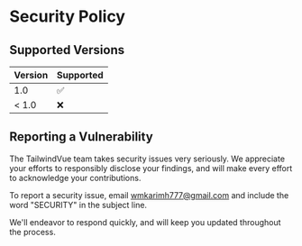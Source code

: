 # Security Policy

## Supported Versions

| Version | Supported          |
| ------- | ------------------ |
| 1.0     | :white_check_mark: |
| < 1.0   | :x:                |

## Reporting a Vulnerability

The TailwindVue team takes security issues very seriously. We appreciate your efforts to
responsibly disclose your findings, and will make every effort to acknowledge your contributions.

To report a security issue, email
[wmkarimh777@gmail.com](mailto:security@wmkarimh777@gmail.com) and include the word
"SECURITY" in the subject line.

We'll endeavor to respond quickly, and will keep you updated throughout the process.

